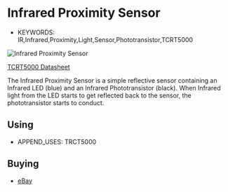 <!--- Copyright (c) 2013 Gordon Williams, Pur3 Ltd. See the file LICENSE for copying permission. -->
Infrared Proximity Sensor
=========

* KEYWORDS: IR,Infrared,Proximity,Light,Sensor,Phototransistor,TCRT5000

![Infrared Proximity Sensor](InfraredProximity/module.jpg)

[TCRT5000 Datasheet](/datasheets/TCRT5000.pdf)

The Infrared Proximity Sensor is a simple reflective sensor containing an Infrared LED (blue) and an Infrared Phototransistor (black). When Infrared light from the LED starts to get reflected back to the sensor, the phototransistor starts to conduct.

Using 
-----

* APPEND_USES: TRCT5000

Buying
-----

* [eBay](http://www.ebay.com/sch/i.html?_nkw=TCRT5000)
